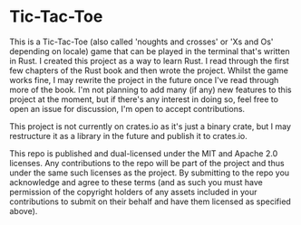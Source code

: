 # Tic-Tac-Toe

This is a Tic-Tac-Toe (also called 'noughts and crosses' or 'Xs and Os' depending on locale) game that can be played in the terminal that's written in Rust. I created this project as a way to learn Rust. I read through the first few chapters of the Rust book and then wrote the project. Whilst the game works fine, I may rewrite the project in the future once I've read through more of the book. I'm not planning to add many (if any) new features to this project at the moment, but if there's any interest in doing so, feel free to open an issue for discussion, I'm open to accept contributions.

This project is not currently on crates.io as it's just a binary crate, but I may restructure it as a library in the future and publish it to crates.io.

This repo is published and dual-licensed under the MIT and Apache 2.0 licenses. Any contributions to the repo will be part of the project and thus under the same such licenses as the project. By submitting to the repo you acknowledge and agree to these terms (and as such you must have permission of the copyright holders of any assets included in your contributions to submit on their behalf and have them licensed as specified above).
